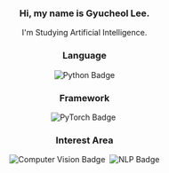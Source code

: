 <h3 align="center"> Hi, my name is Gyucheol Lee. </h3>
<p align="center"> I'm Studying Artificial Intelligence.  </p>
<h3 align="center"> Language </h3>
<p align="center">
  <img src="https://img.shields.io/badge/Python-3776AB?style=flat&logo=python&logoColor=white" alt="Python Badge" />
</p>
<h3 align="center"> Framework </h3>
<p align="center">
  <img src="https://img.shields.io/badge/PyTorch-EE4C2C?style=flat&logo=pytorch&logoColor=white" alt="PyTorch Badge" />&nbsp;
</p>
<h3 align="center"> Interest Area </h3>
<p align="center">
  <img src="https://img.shields.io/badge/Computer%20Vision-5C3EE8?style=flat&logoColor=white" alt="Computer Vision Badge" />&nbsp;
  <img src="https://img.shields.io/badge/NLP-3D8B37?style=flat&logoColor=white" alt="NLP Badge" />
</p>
